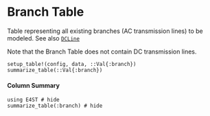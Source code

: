 Branch Table
============
Table representing all existing branches (AC transmission lines) to be modeled.  See also [`DCLine`](@ref)

Note that the Branch Table does not contain DC transmission lines.

```@docs
setup_table!(config, data, ::Val{:branch})
summarize_table(::Val{:branch})
```

#### Column Summary

```@example
using E4ST # hide
summarize_table(:branch) # hide
```